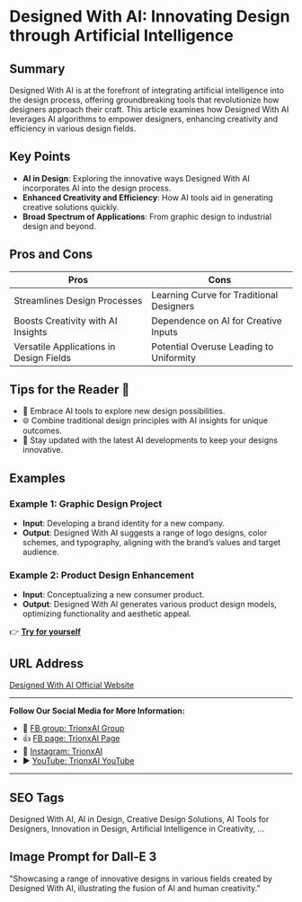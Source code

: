 # Designed With AI: Innovating Design through Artificial Intelligence

## Summary
Designed With AI is at the forefront of integrating artificial intelligence into the design process, offering groundbreaking tools that revolutionize how designers approach their craft. This article examines how Designed With AI leverages AI algorithms to empower designers, enhancing creativity and efficiency in various design fields.

## Key Points
- **AI in Design**: Exploring the innovative ways Designed With AI incorporates AI into the design process.
- **Enhanced Creativity and Efficiency**: How AI tools aid in generating creative solutions quickly.
- **Broad Spectrum of Applications**: From graphic design to industrial design and beyond.

## Pros and Cons
| Pros                                    | Cons                                   |
|-----------------------------------------|----------------------------------------|
| Streamlines Design Processes            | Learning Curve for Traditional Designers |
| Boosts Creativity with AI Insights      | Dependence on AI for Creative Inputs   |
| Versatile Applications in Design Fields | Potential Overuse Leading to Uniformity |

## Tips for the Reader 🎨
- 🤖 Embrace AI tools to explore new design possibilities.
- 🌐 Combine traditional design principles with AI insights for unique outcomes.
- 🔄 Stay updated with the latest AI developments to keep your designs innovative.

## Examples
### Example 1: Graphic Design Project
- **Input**: Developing a brand identity for a new company.
- **Output**: Designed With AI suggests a range of logo designs, color schemes, and typography, aligning with the brand’s values and target audience.

### Example 2: Product Design Enhancement
- **Input**: Conceptualizing a new consumer product.
- **Output**: Designed With AI generates various product design models, optimizing functionality and aesthetic appeal.

👉 <a href="https://www.designingwith.ai/" target="_blank">**Try for yourself**</a>

## URL Address
<a href="https://www.designingwith.ai/" target="_blank">Designed With AI Official Website</a>

---

**Follow Our Social Media for More Information:**
- 📘 <a href="https://www.facebook.com/groups/trionxai" target="_blank">FB group: TrionxAI Group</a>
- 👍 <a href="https://www.facebook.com/ai.trionxai" target="_blank">FB page: TrionxAI Page</a>
- 📸 <a href="https://www.instagram.com/trionxai/" target="_blank">Instagram: TrionxAI</a>
- ▶️ <a href="https://www.youtube.com/@robotdocs/" target="_blank">YouTube: TrionxAI YouTube</a>

---

## SEO Tags
Designed With AI, AI in Design, Creative Design Solutions, AI Tools for Designers, Innovation in Design, Artificial Intelligence in Creativity, ...

## Image Prompt for Dall-E 3
"Showcasing a range of innovative designs in various fields created by Designed With AI, illustrating the fusion of AI and human creativity."